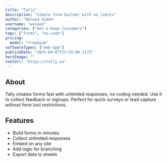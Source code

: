 ```yaml
---
title: "Tally"
description: "Simple form builder with no limits"
author: "Waleed Sadek"
username: "waleed"
categories: ["Get & Keep Customers"]
tags: ["forms", "no-code"]
pricing:
  model: "freemium"
softwareTypes: ["web-app"]
publishDate: "2025-04-07T21:55:00.317Z"
heroImage: ""
toolUrl: "https://tally.so"
---
```

## About
Tally creates forms fast with unlimited responses, no coding needed. Use it to collect feedback or signups. Perfect for quick surveys or lead capture without form tool restrictions.

## Features
- Build forms in minutes
- Collect unlimited responses
- Embed on any site
- Add logic for branching
- Export data to sheets
